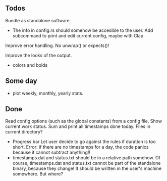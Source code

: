 ## Todos
Bundle as standalone software
  - The info in config.rs should somehow be accesible to the user.
Add subcommand to print and edit current config, maybe with Clap

Improve error handling. No unwrap() or expects()!

Improve the looks of the output.
  - colors and bolds



## Some day
- plot weekly, monthly, yearly stats.


## Done

Read config options (such as the global constants) from a config file.
Show current work status. Sum and print all timestamps done today.
Files in current directory?
  - Progress bar
Let user decide to go against the rules if duration is too short.
Error: if there are no timestamps for a day, the code panics because it cannot subtract anything!!
  - timestamps.dat and status.txt should be in a relative path somehow. Of course, timestamps.dat and status.txt cannot be part of the standalone binary, because they change! It should be written in the user's machine somewhere. But where?
